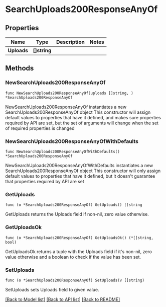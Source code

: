 # SearchUploads200ResponseAnyOf

## Properties

Name | Type | Description | Notes
------------ | ------------- | ------------- | -------------
**Uploads** | **[]string** |  | 

## Methods

### NewSearchUploads200ResponseAnyOf

`func NewSearchUploads200ResponseAnyOf(uploads []string, ) *SearchUploads200ResponseAnyOf`

NewSearchUploads200ResponseAnyOf instantiates a new SearchUploads200ResponseAnyOf object
This constructor will assign default values to properties that have it defined,
and makes sure properties required by API are set, but the set of arguments
will change when the set of required properties is changed

### NewSearchUploads200ResponseAnyOfWithDefaults

`func NewSearchUploads200ResponseAnyOfWithDefaults() *SearchUploads200ResponseAnyOf`

NewSearchUploads200ResponseAnyOfWithDefaults instantiates a new SearchUploads200ResponseAnyOf object
This constructor will only assign default values to properties that have it defined,
but it doesn't guarantee that properties required by API are set

### GetUploads

`func (o *SearchUploads200ResponseAnyOf) GetUploads() []string`

GetUploads returns the Uploads field if non-nil, zero value otherwise.

### GetUploadsOk

`func (o *SearchUploads200ResponseAnyOf) GetUploadsOk() (*[]string, bool)`

GetUploadsOk returns a tuple with the Uploads field if it's non-nil, zero value otherwise
and a boolean to check if the value has been set.

### SetUploads

`func (o *SearchUploads200ResponseAnyOf) SetUploads(v []string)`

SetUploads sets Uploads field to given value.



[[Back to Model list]](../README.md#documentation-for-models) [[Back to API list]](../README.md#documentation-for-api-endpoints) [[Back to README]](../README.md)


